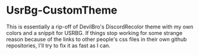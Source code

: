 # UsrBg-CustomTheme
This is essentially a rip-off of DevilBro's DiscordRecolor theme with my own colors and a snippit for USRBG.
If things stop working for some strange reason because of the links to other people's css files in their own
github repositories, I'll try to fix it as fast as I can.
